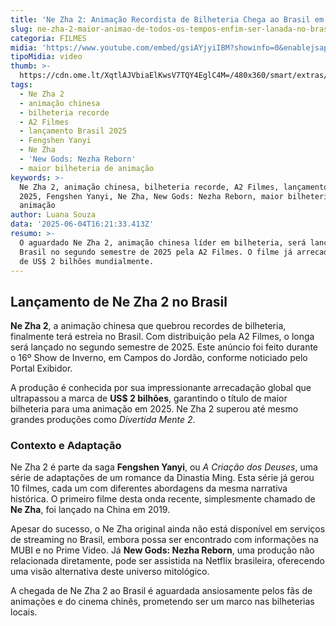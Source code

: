 ```yaml
---
title: 'Ne Zha 2: Animação Recordista de Bilheteria Chega ao Brasil em 2025'
slug: ne-zha-2-maior-animao-de-todos-os-tempos-enfim-ser-lanada-no-brasil
categoria: FILMES
midia: 'https://www.youtube.com/embed/gsiAYjyiIBM?showinfo=0&enablejsapi=1'
tipoMidia: video
thumb: >-
  https://cdn.ome.lt/XqtlAJVbiaElKwsV7TQY4EglC4M=/480x360/smart/extras/conteudos/omelete_THUMB_-_2025-06-04T131508.111.png
tags:
  - Ne Zha 2
  - animação chinesa
  - bilheteria recorde
  - A2 Filmes
  - lançamento Brasil 2025
  - Fengshen Yanyi
  - Ne Zha
  - 'New Gods: Nezha Reborn'
  - maior bilheteria de animação
keywords: >-
  Ne Zha 2, animação chinesa, bilheteria recorde, A2 Filmes, lançamento Brasil
  2025, Fengshen Yanyi, Ne Zha, New Gods: Nezha Reborn, maior bilheteria de
  animação
author: Luana Souza
data: '2025-06-04T16:21:33.413Z'
resumo: >-
  O aguardado Ne Zha 2, animação chinesa líder em bilheteria, será lançado no
  Brasil no segundo semestre de 2025 pela A2 Filmes. O filme já arrecadou mais
  de US$ 2 bilhões mundialmente.
---
```


## Lançamento de Ne Zha 2 no Brasil

**Ne Zha 2**, a animação chinesa que quebrou recordes de bilheteria, finalmente terá estreia no Brasil. Com distribuição pela A2 Filmes, o longa será lançado no segundo semestre de 2025. Este anúncio foi feito durante o 16º Show de Inverno, em Campos do Jordão, conforme noticiado pelo Portal Exibidor.

A produção é conhecida por sua impressionante arrecadação global que ultrapassou a marca de **US$ 2 bilhões**, garantindo o título de maior bilheteria para uma animação em 2025. Ne Zha 2 superou até mesmo grandes produções como *Divertida Mente 2*.

### Contexto e Adaptação

Ne Zha 2 é parte da saga **Fengshen Yanyi**, ou *A Criação dos Deuses*, uma série de adaptações de um romance da Dinastia Ming. Esta série já gerou 10 filmes, cada um com diferentes abordagens da mesma narrativa histórica. O primeiro filme desta onda recente, simplesmente chamado de **Ne Zha**, foi lançado na China em 2019.

Apesar do sucesso, o Ne Zha original ainda não está disponível em serviços de streaming no Brasil, embora possa ser encontrado com informações na MUBI e no Prime Video. Já **New Gods: Nezha Reborn**, uma produção não relacionada diretamente, pode ser assistida na Netflix brasileira, oferecendo uma visão alternativa deste universo mitológico.

A chegada de Ne Zha 2 ao Brasil é aguardada ansiosamente pelos fãs de animações e do cinema chinês, prometendo ser um marco nas bilheterias locais.
